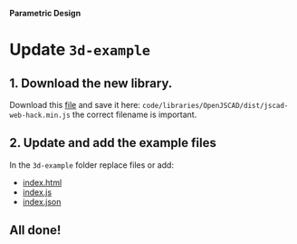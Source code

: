 **Parametric Design**

# Update `3d-example`

## 1. Download the new library.

Download this [file](https://raw.githubusercontent.com/FH-Potsdam/teaching-parametric-design/main/code/libraries/OpenJSCAD/dist/jscad-web-hack.min.js) and save it here: `code/libraries/OpenJSCAD/dist/jscad-web-hack.min.js` the correct filename is important.

## 2. Update and add the example files

In the `3d-example` folder replace files or add:

- [index.html](https://raw.githubusercontent.com/FH-Potsdam/teaching-parametric-design/main/code/3d-example/index.html)
- [index.js](https://raw.githubusercontent.com/FH-Potsdam/teaching-parametric-design/main/code/3d-example/index.js)
- [index.json](https://raw.githubusercontent.com/FH-Potsdam/teaching-parametric-design/main/code/3d-example/index.json)

## All done!